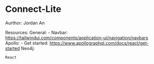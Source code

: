 # Connect-Lite
Aurthor: Jordan An

Resources:
    General: 
        - Navbar: https://tailwindui.com/components/application-ui/navigation/navbars 
    Apollo:
        - Get started: https://www.apollographql.com/docs/react/get-started
    Neo4j:
    
    React